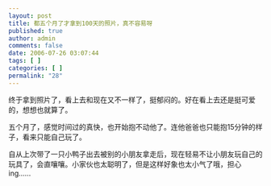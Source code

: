 ```yaml
---
layout: post
title: 都五个月了才拿到100天的照片，真不容易呀
published: true
author: admin
comments: false
date: 2006-07-26 03:07:44
tags: [ ]
categories: [ ]
permalink: "28"
---
```

终于拿到照片了，看上去和现在又不一样了，挺郁闷的。好在看上去还是挺可爱的，想想也就算了。


  


五个月了，感觉时间过的真快，也开始抱不动他了。连他爸爸也只能抱15分钟的样子，看来只能自己玩了。


  


自从上次带了一只小鸭子出去被别的小朋友拿走后，现在轻易不让小朋友玩自己的玩具了，会直嚷嚷。小家伙也太聪明了，但是这样好象也太小气了哦，担心ing……
